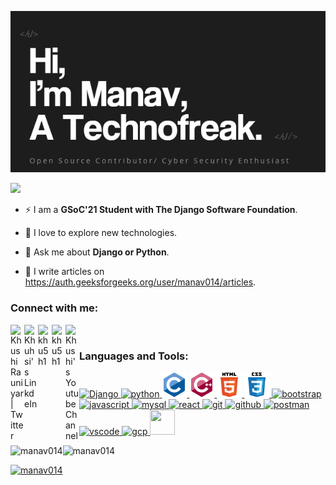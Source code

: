[<img src="https://raw.githubusercontent.com/manav014/manav014/main/intro.gif" alt="👋 Hi there! I'm (Manav Agarwal|https://github.com/manav014)" title="👋 Hi there! I'm (Manav Agarwal|https://github.com/manav014)"/>](https://github.com/manav014)


![](https://visitor-badge.glitch.me/badge?page_id=manav014.manav014)

- ⚡ I am a **GSoC'21 Student with The Django Software Foundation**.
  
- 🔭 I love to explore new technologies.
  
- 💬 Ask me about **Django or Python**.

- 📝 I write articles on https://auth.geeksforgeeks.org/user/manav014/articles.
<h3 align="left">Connect with me:</h3>
<a href="https://twitter.com/khushi_rauniyar">
  <img align="left" alt="Khushi Rauniyar | Twitter" width="22px" src="https://cdn.jsdelivr.net/npm/simple-icons@v3/icons/twitter.svg" />
</a>

<a href="https://www.linkedin.com/in/khushi-r-b779891a1/">
  <img align="left" alt="Khuhsi's LinkdeIn" width="22px" src="https://cdn.jsdelivr.net/npm/simple-icons@v3/icons/linkedin.svg" />
</a>

<a href="https://www.hackerrank.com/khu5h1"><img align="left" src="https://cdn.jsdelivr.net/npm/simple-icons@3.0.1/icons/hackerrank.svg" alt="khu5h1"  width="22px"/></a>

<a href="https://auth.geeksforgeeks.org/user/khu5h1/articles" ><img align="left" src="https://cdn.jsdelivr.net/npm/simple-icons@3.0.1/icons/geeksforgeeks.svg" alt="khu5h1"  width="22px" /></a>

<a href="https://www.youtube.com/channel/UCmgyoK2woumitcImSMo7LBA">
  <img align="left" alt="Khushi's Youtube Channel" width="22px" src="https://cdn.jsdelivr.net/npm/simple-icons@v3/icons/youtube.svg" />
</a>
<br/>

<h3 align="left">Languages and Tools:</h3>

<p align="left"><a href="http://code.djangoproject.com/" target="_blank"> <img src="https://www.vectorlogo.zone/logos/djangoproject/djangoproject-icon.svg"  alt="Django" width="40" height="40"/> </a>  <a href="https://www.python.org" target="_blank"> <img src="https://www.vectorlogo.zone/logos/python/python-icon.svg" alt="python" width="40" height="40"/> </a>  <a href="https://www.cprogramming.com/" target="_blank"> <img src="https://raw.githubusercontent.com/devicons/devicon/master/icons/c/c-original.svg" alt="c" width="40" height="40"/> </a> <a href="https://www.w3schools.com/cpp/" target="_blank"> <img src="https://raw.githubusercontent.com/devicons/devicon/master/icons/cplusplus/cplusplus-original.svg" alt="cplusplus" width="40" height="40"/> </a> <a href="https://www.w3schools.com/html/" target="_blank"> <img src="https://raw.githubusercontent.com/devicons/devicon/master/icons/html5/html5-original-wordmark.svg" alt="html5" width="40" height="40"/> </a> <a href="https://www.w3schools.com/css/" target="_blank"> <img src="https://raw.githubusercontent.com/devicons/devicon/master/icons/css3/css3-original-wordmark.svg" alt="css3" width="40" height="40"/> </a><a href="https://getbootstrap.com" target="_blank"> <img src="https://www.vectorlogo.zone/logos/getbootstrap/getbootstrap-icon.svg" alt="bootstrap" width="40" height="40"/> </a> <a href="https://www.w3schools.com/js/" target="_blank"> <img src="https://www.vectorlogo.zone/logos/javascript/javascript-icon.svg" alt="javascript" width="40" height="40"/> </a> <a href="https://www.mysql.com/" target="_blank"> <img src="https://www.vectorlogo.zone/logos/mysql/mysql-icon.svg" alt="mysql" width="40" height="40"/> </a><a href="https://reactjs.org/" target="_blank"> <img src="https://www.vectorlogo.zone/logos/reactjs/reactjs-icon.svg" alt="react" width="40" height="40"/> </a> <a href="https://git-scm.com/" target="_blank"> <img src="https://www.vectorlogo.zone/logos/git-scm/git-scm-icon.svg" alt="git" width="40" height="40"/> </a> <a href="https://github.com/" target="_blank"> <img src="https://www.vectorlogo.zone/logos/github/github-tile.svg" alt="github" width="40" height="40"/> </a> <a href="https://www.postman.com/" target="_blank"> <img src="https://www.vectorlogo.zone/logos/getpostman/getpostman-icon.svg" alt="postman" width="40" height="40"/> </a> <a href="https://code.visualstudio.com/" target="_blank"> <img src="https://www.vectorlogo.zone/logos/visualstudio_code/visualstudio_code-icon.svg" alt="vscode" width="40" height="40"/> </a> <a href="https://cloud.google.com" target="_blank"> <img src="https://www.vectorlogo.zone/logos/google_cloud/google_cloud-icon.svg" alt="gcp" width="40" height="40"/> </a> <a href="https://www.postgresql.org/"  target="_blank"  > <img src="https://www.vectorlogo.zone/logos/postgresql/postgresql-icon.svg"height="40" width="40"> </a> </p>



<p><img align="left" src="https://github-readme-stats.vercel.app/api/top-langs?username=manav014&show_icons=true&locale=en&layout=compact" alt="manav014" /></p>

<p>&nbsp;<img align="left" src="https://github-readme-stats.vercel.app/api?username=manav014&show_icons=true&locale=en" alt="manav014" /></p>

<p align="left"> <a href="https://github.com/ryo-ma/github-profile-trophy"><img src="https://github-profile-trophy.vercel.app/?username=manav014" alt="manav014" /></a></p>

